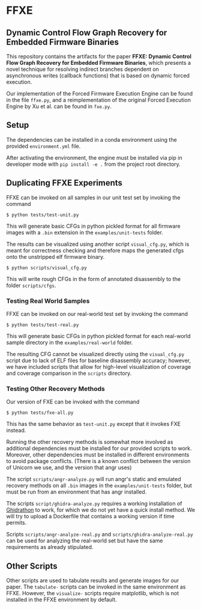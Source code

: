 # FFXE

## Dynamic Control Flow Graph Recovery for Embedded Firmware Binaries

This repository contains the artifacts for the paper **FFXE: Dynamic Control Flow Graph Recovery for Embedded Firmware Binaries**, which presents a novel technique for resolving indirect branches dependent on asynchronous writes (callback functions) that is based on dynamic forced execution.

Our implementation of the Forced Firmware Execution Engine can be found in the file `ffxe.py`, and a reimplementation of the original Forced Execution Engine by Xu et al. can be found in `fxe.py`. 

## Setup

The dependencies can be installed in a conda environment using the provided `environment.yml` file.

After activating the environment, the engine must be installed via pip in developer mode with `pip install -e .` from the project root directory. 

## Duplicating FFXE Experiments

FFXE can be invoked on all samples in our unit test set by invoking the command

```console
$ python tests/test-unit.py
```
This will generate basic CFGs in python pickled format for all firmware images with a `.bin` extension in the `examples/unit-tests` folder.

The results can be visualized using another script `visual_cfg.py`, which is meant for correctness checking and therefore maps the generated cfgs onto the unstripped elf firmware binary.

```console
$ python scripts/visual_cfg.py
```
This will write rough CFGs in the form of annotated disassembly to the folder `scripts/cfgs`. 

### Testing Real World Samples

FFXE can be invoked on our real-world test set by invoking the command

```console
$ python tests/test-real.py
```
This will generate basic CFGs in python pickled format for each real-world sample directory in the `examples/real-world` folder.

The resulting CFG cannot be visualized directly using the `visual_cfg.py` script due to lack of ELF files for baseline disassembly accuracy; however, we have included scripts that allow for high-level visualization of coverage and coverage comparison in the `scripts` directory.

### Testing Other Recovery Methods

Our version of FXE can be invoked with the command
```console
$ python tests/fxe-all.py
```
This has the same behavior as `test-unit.py` except that it invokes FXE instead.

Running the other recovery methods is somewhat more involved as additional dependencies must be installed for our provided scripts to work. Moreover, other dependencies must be installed in different environments to avoid package conflicts. (There is a known conflict between the version of Unicorn we use, and the version that angr uses)

The script `scripts/angr-analyze.py` will run angr's static and emulated recovery methods on all `.bin` images in the `examples/unit-tests` folder, but must be run from an environment that has angr installed.

The scripts `script/ghidra-analyze.py` requires a working installation of [Ghidrathon](https://github.com/mandiant/Ghidrathon) to work, for which we do not yet have a quick install method. We will try to upload a Dockerfile that contains a working version if time permits.

Scripts `scripts/angr-analyze-real.py` and `scripts/ghidra-analyze-real.py` can be used for analyzing the real-world set but have the same requirements as already stipulated.

## Other Scripts

Other scripts are used to tabulate results and generate images for our paper. The `tabulate-` scripts can be invoked in the same environment as FFXE. However, the `visualize-` scripts require matplotlib, which is not installed in the FFXE environment by default.
